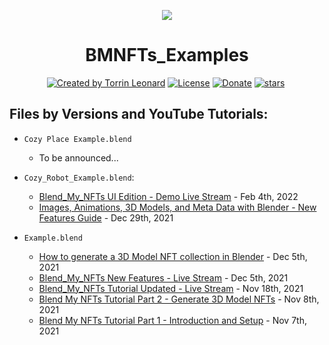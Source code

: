 <p align="center">
  <img src="https://user-images.githubusercontent.com/82110564/152652811-e7f7ea86-d7a8-4148-8f61-add6a5491e65.png" align="center" />
  <h1 align="center">BMNFTs_Examples</h1>
</p>
<p align="center">
<a href="https://twitter.com/LeonardTorrin" rel="nofollow"><img src="https://img.shields.io/badge/created%20by-@LeonardTorrin-4BBAAB.svg" alt="Created by Torrin Leonard"></a>
<a href="https://www.gnu.org/licenses/gpl-3.0.en.html" rel="nofollow"><img src="https://img.shields.io/badge/license-GPL%20v3.0-brightgreen" alt="License"></a>
<a href="https://www.paypal.com/paypalme/TorrinLeonard" rel="nofollow"><img src="https://img.shields.io/badge/donate-PayPal-blue" alt="Donate"></a>
<a href="" rel="nofollow"><img src="https://img.shields.io/github/stars/torrinworx/BMNFTs_Examples" alt="stars"></a>
<a href="" rel="nofollow"><img src="https://visitor-badge.glitch.me/badge?page_id=torrinworx.BMNFTs_Examples" alt=""></a>
</p>

## Files by Versions and YouTube Tutorials: 

- `Cozy Place Example.blend` 
  - []() To be announced...
  
- `Cozy_Robot_Example.blend`:
  - [Blend_My_NFTs UI Edition - Demo Live Stream](https://www.youtube.com/watch?v=ZxcjhjuOgQ4) - Feb 4th, 2022
  - [Images, Animations, 3D Models, and Meta Data with Blender - New Features Guide](https://www.youtube.com/watch?v=0T_PWVUIH5M) - Dec 29th, 2021

- `Example.blend`
  - [How to generate a 3D Model NFT collection in Blender](https://www.youtube.com/watch?v=rRs0lN5huDk) - Dec 5th, 2021
  - [Blend_My_NFTs New Features - Live Stream](https://www.youtube.com/watch?v=y7-U8YeU218) - Dec 5th, 2021
  - [Blend_My_NFTs Tutorial Updated - Live Stream](https://www.youtube.com/watch?v=JKD8CsTHdMY) - Nov 18th, 2021
  - [Blend My NFTs Tutorial Part 2 - Generate 3D Model NFTs](https://www.youtube.com/watch?v=NonORFpVhLw) - Nov 8th, 2021
  - [Blend My NFTs Tutorial Part 1 - Introduction and Setup](https://www.youtube.com/watch?v=dUajXAZzSPc) - Nov 7th, 2021

